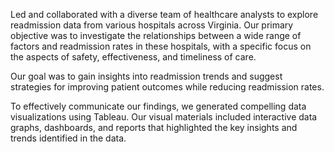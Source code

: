 Led and collaborated with a diverse team of healthcare analysts to explore readmission data from various hospitals across Virginia. Our primary objective was to investigate the relationships between a wide range of factors and readmission rates in these hospitals, with a specific focus on the aspects of safety, effectiveness, and timeliness of care. 

Our goal was to gain insights into readmission trends and suggest strategies for improving patient outcomes while reducing readmission rates.

To effectively communicate our findings, we generated compelling data visualizations using Tableau. Our visual materials included interactive data graphs, dashboards, and reports that highlighted the key insights and trends identified in the data.
